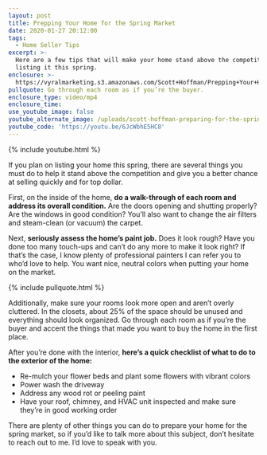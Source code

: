 ```yaml
---
layout: post
title: Prepping Your Home for the Spring Market
date: 2020-01-27 20:12:00
tags:
  - Home Seller Tips
excerpt: >-
  Here are a few tips that will make your home stand above the competition when
  listing it this spring.
enclosure: >-
  https://vyralmarketing.s3.amazonaws.com/Scott+Hoffman/Prepping+Your+Home+for+the+Spring+Market.mp4
pullquote: Go through each room as if you’re the buyer.
enclosure_type: video/mp4
enclosure_time:
use_youtube_image: false
youtube_alternate_image: /uploads/scott-hoffman-preparing-for-the-spring-market-youtube.jpg
youtube_code: 'https://youtu.be/6JcWbhE5HC8'
---
```


{% include youtube.html %}

If you plan on listing your home this spring, there are several things you must do to help it stand above the competition and give you a better chance at selling quickly and for top dollar.&nbsp;

First, on the inside of the home, **do a walk-through of each room and address its overall condition.** Are the doors opening and shutting properly? Are the windows in good condition? You’ll also want to change the air filters and steam-clean (or vacuum) the carpet.&nbsp;

Next, **seriously assess the home’s paint job.** Does it look rough? Have you done too many touch-ups and can’t do any more to make it look right? If that’s the case, I know plenty of professional painters I can refer you to who’d love to help. You want nice, neutral colors when putting your home on the market.&nbsp;

{% include pullquote.html %}

Additionally, make sure your rooms look more open and aren’t overly cluttered. In the closets, about 25% of the space should be unused and everything should look organized. Go through each room as if you’re the buyer and accent the things that made you want to buy the home in the first place.&nbsp;

After you’re done with the interior, **here’s a quick checklist of what to do to the exterior of the home:**

* Re-mulch your flower beds and plant some flowers with vibrant colors
* Power wash the driveway
* Address any wood rot or peeling paint
* Have your roof, chimney, and HVAC unit inspected and make sure they’re in good working order

There are plenty of other things you can do to prepare your home for the spring market, so if you’d like to talk more about this subject, don’t hesitate to reach out to me. I’d love to speak with you.